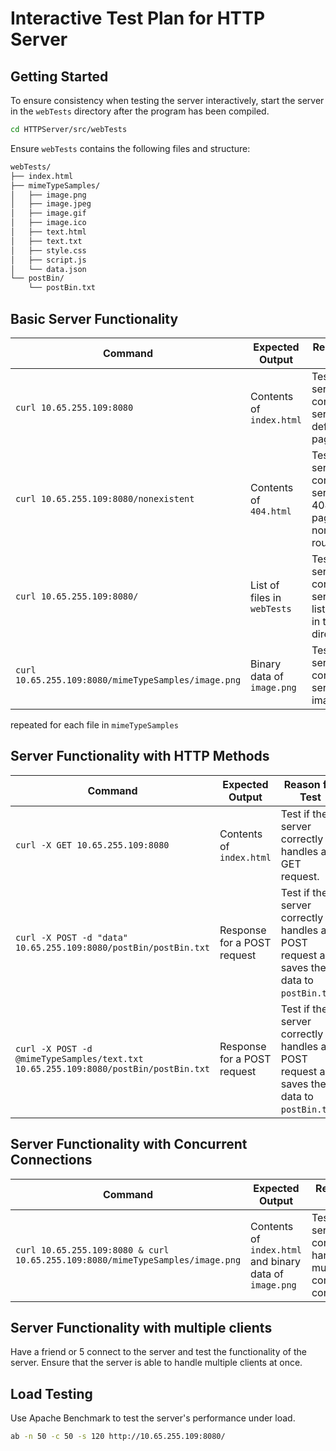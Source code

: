 # Interactive Test Plan for HTTP Server

## Getting Started

To ensure consistency when testing the server interactively, start the server in the `webTests` directory after the program has been compiled.

```bash
cd HTTPServer/src/webTests
```

Ensure `webTests` contains the following files and structure:

```bash
webTests/
├── index.html
├── mimeTypeSamples/
│   ├── image.png
│   ├── image.jpeg
│   ├── image.gif
│   ├── image.ico
│   ├── text.html
│   ├── text.txt
│   ├── style.css
│   ├── script.js
│   └── data.json
└── postBin/
    └── postBin.txt
```

## Basic Server Functionality

| Command | Expected Output | Reason for Test |
| ------- | --------------- | --------------- |
| `curl 10.65.255.109:8080` | Contents of `index.html` | Test if the server correctly serves the default page. |
| `curl 10.65.255.109:8080/nonexistent` | Contents of `404.html` | Test if the server correctly serves the 404 error page for a nonexistent route. |
| `curl 10.65.255.109:8080/ ` | List of files in `webTests` | Test if the server correctly serves a list of files in the directory. |
| `curl 10.65.255.109:8080/mimeTypeSamples/image.png` | Binary data of `image.png` | Test if the server correctly serves an image file. |

repeated for each file in `mimeTypeSamples`

## Server Functionality with HTTP Methods

| Command | Expected Output | Reason for Test |
| ------- | --------------- | --------------- |
| `curl -X GET 10.65.255.109:8080` | Contents of `index.html` | Test if the server correctly handles a GET request. |
| `curl -X POST -d "data" 10.65.255.109:8080/postBin/postBin.txt` | Response for a POST request | Test if the server correctly handles a POST request and saves the data to `postBin.txt`. |
| `curl -X POST -d @mimeTypeSamples/text.txt 10.65.255.109:8080/postBin/postBin.txt` | Response for a POST request | Test if the server correctly handles a POST request and saves the data to `postBin.txt`. |

## Server Functionality with Concurrent Connections

| Command | Expected Output | Reason for Test |
| ------- | --------------- | --------------- |
| `curl 10.65.255.109:8080 & curl 10.65.255.109:8080/mimeTypeSamples/image.png` | Contents of `index.html` and binary data of `image.png` | Test if the server correctly handles multiple concurrent connections. |

## Server Functionality with multiple clients

Have a friend or 5 connect to the server and test the functionality of the server. Ensure that the server is able to handle multiple clients at once.

## Load Testing

Use Apache Benchmark to test the server's performance under load.

```bash
ab -n 50 -c 50 -s 120 http://10.65.255.109:8080/
```




